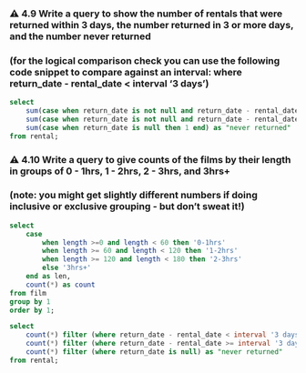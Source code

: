 ### ⚠️ 4.9 Write a query to show the number of rentals that were returned within 3 days, the number returned in 3 or more days, and the number never returned 
### (for the logical comparison check you can use the following code snippet to compare against an interval: where return_date - rental_date < interval ‘3 days’)

```sql
select
	sum(case when return_date is not null and return_date - rental_date < interval '3 days' then 1 end) as "lt 3 days",
	sum(case when return_date is not null and return_date - rental_date > interval '3 days' then 1 end) as "gt 3 days",
	sum(case when return_date is null then 1 end) as "never returned"
from rental;
```

### ⚠️ 4.10 Write a query to give counts of the films by their length in groups of 0 - 1hrs, 1 - 2hrs, 2 - 3hrs, and 3hrs+ 
### (note: you might get slightly different numbers if doing inclusive or exclusive grouping - but don’t sweat it!)

```sql
select
	case
		when length >=0 and length < 60 then '0-1hrs'
		when length >= 60 and length < 120 then '1-2hrs'
		when length >= 120 and length < 180 then '2-3hrs'
		else '3hrs+'
	end as len,
	count(*) as count
from film
group by 1
order by 1;
```

```sql
select
	count(*) filter (where return_date - rental_date < interval '3 days') as "lt 3 days",
	count(*) filter (where return_date - rental_date >= interval '3 days') as "gt 3 days",
	count(*) filter (where return_date is null) as "never returned"
from rental;
```
